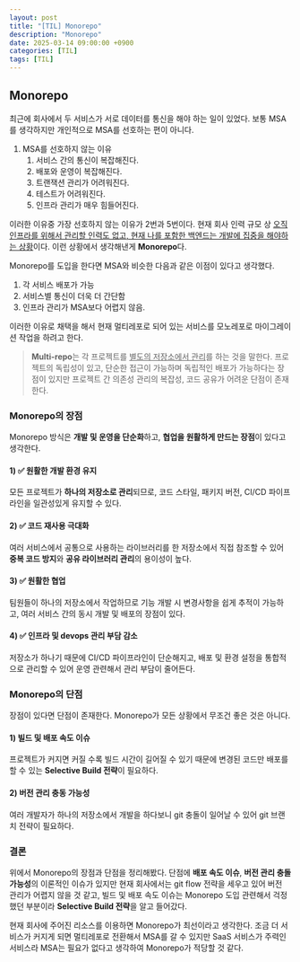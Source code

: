 ```yaml
---
layout: post
title: "[TIL] Monorepo"
description: "Monorepo"
date: 2025-03-14 09:00:00 +0900
categories: [TIL]
tags: [TIL]
---
```


## Monorepo

최근에 회사에서 두 서비스가 서로 데이터를 통신을 해야 하는 일이 있었다. 보통 MSA를 생각하지만 개인적으로 MSA를 선호하는 편이 아니다.
1. MSA를 선호하지 않는 이유
   1. 서비스 간의 통신이 복잡해진다.
   2. 배포와 운영이 복잡해진다.
   3. 트랜잭션 관리가 어려워진다.
   4. 테스트가 어려워진다.
   5. 인프라 관리가 매우 힘들어진다. 

이러한 이유중 가장 선호하지 않는 이유가 2번과 5번이다. 현재 회사 인력 규모 상 <u>오직 인프라를 위해서 관리할 인력도 없고, 현재 나를 포함한 백엔드는
개발에 집중을 해야하는 상황</u>이다. 이런 상황에서 생각해낸게 **Monorepo**다.

Monorepo를 도입을 한다면 MSA와 비슷한 다음과 같은 이점이 있다고 생각했다.
1. 각 서비스 배포가 가능
2. 서비스별 통신이 더욱 더 간단함
3. 인프라 관리가 MSA보다 어렵지 않음.

이러한 이유로 채택을 해서 현재 멀티레포로 되어 있는 서비스를 모노레포로 마이그레이션 작업을 하려고 한다.

> **Multi-repo**는 각 프로젝트를 <u>별도의 저장소에서 관리</u>를 하는 것을 말한다.
> 프로젝트의 독립성이 있고, 단순한 접근이 가능하며 독립적인 배포가 가능하다는 장점이 있지만
> 프로젝트 간 의존성 관리의 복잡성, 코드 공유가 어려운 단점이 존재한다.

### Monorepo의 장점

Monorepo 방식은 **개발 및 운영을 단순화**하고, **협업을 원활하게 만드는 장점**이 있다고 생각한다.

#### 1) ✅ 원활한 개발 환경 유지
모든 프로젝트가 **하나의 저장소로 관리**되므로, 코드 스타일, 패키지 버전, CI/CD 파이프라인을 일관성있게 유지할 수 있다.

#### 2) ✅ 코드 재사용 극대화
여러 서비스에서 공통으로 사용하는 라이브러리를 한 저장소에서 직접 참조할 수 있어 **중복 코드 방지**와 **공유 라이브러리 관리**의 용이성이 높다.

#### 3) ✅ 원활한 협업
팀원들이 하나의 저장소에서 작업하므로 기능 개발 시 변경사항을 쉽게 추적이 가능하고, 여러 서비스 간의 동시 개발 및 배포의 장점이 있다.

#### 4) ✅ 인프라 및 devops 관리 부담 감소
저장소가 하나기 때문에 CI/CD 파이프라인이 단순해지고, 배포 및 환경 설정을 통합적으로 관리할 수 있어 운영 관련해서 관리 부담이 줄어든다.

### Monorepo의 단점

장점이 있다면 단점이 존재한다. Monorepo가 모든 상황에서 무조건 좋은 것은 아니다.

#### 1) 빌드 및 배포 속도 이슈

프로젝트가 커지면 커질 수록 빌드 시간이 길어질 수 있기 때문에 변경된 코드만 배포를 할 수 있는 **Selective Build 전략**이 필요하다.

#### 2) 버전 관리 충동 가능성

여러 개발자가 하나의 저장소에서 개발을 하다보니 git 충돌이 일어날 수 있어 git 브랜치 전략이 필요하다.

### 결론

위에서 Monorepo의 장점과 단점을 정리해봤다. 단점에 **배포 속도 이슈**, **버전 관리 충돌 가능성**의 이론적인 이슈가 있지만
현재 회사에서는 git flow 전략을 세우고 있어 버전 관리가 어렵지 않을 것 같고, 빌드 및 배포 속도 이슈는 Monorepo 도입 관련해서
걱정했던 부분이라 **Selective Build 전략**을 알고 들어갔다.

현재 회사에 주어진 리소스를 이용하면 Monorepo가 최선이라고 생각한다. 조금 더 서비스가 커지게 되면 멀티레포로 전환해서 MSA를 갈 수 있지만
SaaS 서비스가 주력인 서비스라 MSA는 필요가 없다고 생각하여 Monorepo가 적당할 것 같다.